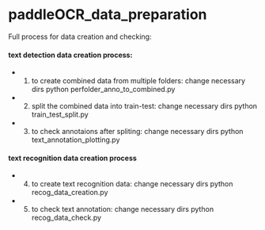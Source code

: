 # paddleOCR_data_preparation
Full process for data creation and checking:

#### text detection data creation process:

- 1. to create combined data from multiple folders: change necessary dirs
python perfolder_anno_to_combined.py

- 2. split the combined data into train-test: change necessary dirs
python train_test_split.py

- 3. to check annotaions after spliting: change necessary dirs
python text_annotation_plotting.py

#### text recognition data creation process
- 4. to create text recognition data: change necessary dirs
python recog_data_creation.py

- 5. to check text annotation: change necessary dirs
python recog_data_check.py
